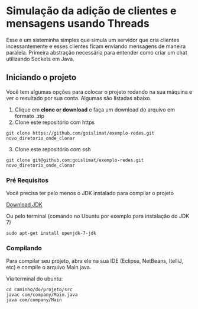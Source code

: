 # Simulação da adição de clientes e mensagens usando Threads

Esse é um sisteminha simples que simula um servidor que cria clientes incessantemente e esses clientes ficam enviando mensagens de maneira paralela. Primeira abstração necessária para entender como criar um chat utilizando Sockets em Java.

## Iniciando o projeto

Você tem algumas opções para colocar o projeto rodando na sua máquina e ver o resultado por sua conta. Algumas são listadas abaixo.

1. Clique em **clone or download** e faça um download do arquivo em formato .zip
2. Clone este repositório com https
```
git clone https://github.com/goislimat/exemplo-redes.git novo_diretorio_onde_clonar
```
3. Clone este repositório com ssh
```
git clone git@github.com:goislimat/exemplo-redes.git novo_diretorio_onde_clonar
```

### Pré Requisitos

Você precisa ter pelo menos o JDK instalado para compilar o projeto

[Download JDK](http://www.oracle.com/technetwork/pt/java/javase/downloads/index.html)

Ou pelo terminal (comando no Ubuntu por exemplo para instalação do JDK 7)
```
sudo apt-get install openjdk-7-jdk
```

### Compilando

Para compilar seu projeto, abra ele na sua IDE (Eclipse, NetBeans, ItelliJ, etc) e compile o arquivo Main.java.

Via terminal do ubuntu:
```
cd caminho/do/projeto/src
javac com/company/Main.java
java com/company/Main
```

